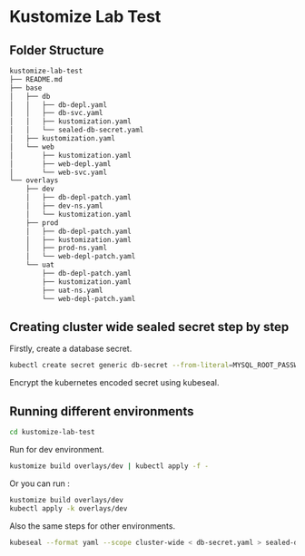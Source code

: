 # Kustomize Lab Test


## Folder Structure


```bash
kustomize-lab-test
├── README.md
├── base
│   ├── db
│   │   ├── db-depl.yaml
│   │   ├── db-svc.yaml
│   │   ├── kustomization.yaml
│   │   └── sealed-db-secret.yaml
│   ├── kustomization.yaml
│   └── web
│       ├── kustomization.yaml
│       ├── web-depl.yaml
│       └── web-svc.yaml
└── overlays
    ├── dev
    │   ├── db-depl-patch.yaml
    │   ├── dev-ns.yaml
    │   └── kustomization.yaml
    ├── prod
    │   ├── db-depl-patch.yaml
    │   ├── kustomization.yaml
    │   ├── prod-ns.yaml
    │   └── web-depl-patch.yaml
    └── uat
        ├── db-depl-patch.yaml
        ├── kustomization.yaml
        ├── uat-ns.yaml
        └── web-depl-patch.yaml
```


## Creating cluster wide sealed secret step by step

Firstly, create a database secret.

```bash
kubectl create secret generic db-secret --from-literal=MYSQL_ROOT_PASSWORD=password --dry-run=client -oyaml > db-secret.yaml
```

Encrypt the kubernetes encoded secret using kubeseal.




## Running different environments

```bash
cd kustomize-lab-test
```

Run for dev environment.

```bash
kustomize build overlays/dev | kubectl apply -f -
```
Or you can run :

```bash
kustomize build overlays/dev
kubectl apply -k overlays/dev
```

Also the same steps for other environments. 

```bash
kubeseal --format yaml --scope cluster-wide < db-secret.yaml > sealed-db-secret.yaml
```


